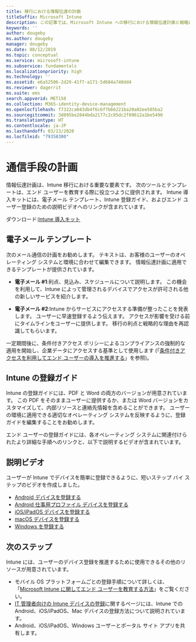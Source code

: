 ```yaml
---
title: 移行における情報伝達の計画
titleSuffix: Microsoft Intune
description: この記事では、Microsoft Intune への移行における情報伝達計画と戦略について説明します。
keywords: ''
author: dougeby
ms.author: dougeby
manager: dougeby
ms.date: 08/12/2019
ms.topic: conceptual
ms.service: microsoft-intune
ms.subservice: fundamentals
ms.localizationpriority: high
ms.technology: ''
ms.assetid: e6a52506-2d29-41f7-a171-5d684a740dd4
ms.reviewer: dagerrit
ms.suite: ems
search.appverid: MET150
ms.collection: M365-identity-device-management
ms.openlocfilehash: f7322ca043db4f6c6f7b66221ba20a02ee505ba2
ms.sourcegitcommit: 3d895be2844bda2177c2c85dc2f09612a1be5490
ms.translationtype: HT
ms.contentlocale: ja-JP
ms.lasthandoff: 03/13/2020
ms.locfileid: "79358300"
---
```

# <a name="plan-communications"></a>通信手段の計画

情報伝達計画は、Intune 移行における重要な要素です。 次のツールとテンプレートは、エンド ユーザーを教育する際に役立つように提供されます。 Intune 導入キットには、電子メール テンプレート、Intune 登録ガイド、およびエンド ユーザー登録のための説明ビデオへのリンクが含まれています。  

ダウンロード:[Intune 導入キット](https://aka.ms/IntuneAdoptionKit)

## <a name="email-templates"></a>電子メール テンプレート

次のメール通信の計画をお勧めします。 テキストは、お客様のユーザーのオペレーティング システムと環境に合わせて編集できます。 情報伝達計画に適用できるテンプレートが提供されています。

- **電子メール #1**:利点、見込み、スケジュールについて説明します。 この機会を利用して、Intune によって管理されるデバイスでアクセスが許可される他の新しいサービスを紹介します。

- **電子メール #2**:Intune からサービスにアクセスする準備が整ったことを発表します。 ユーザーに早速登録するよう伝えます。 アクセスが影響を受ける前にタイムラインをユーザーに提供します。 移行の利点と戦略的な理由を再認識してもらいます。

一定期間後に、条件付きアクセス ポリシーによるコンプライアンスの強制的な適用を開始し、企業データにアクセスする基準として使用します (「[条件付きアクセスを利用してエンド ユーザーの導入を推進する](migration-guide-drive-adoption.md)」を参照)。

## <a name="intune-enrollment-guide"></a>Intune の登録ガイド

Intune の登録ガイドには、PDF と Word の両方のバージョンが用意されています。 この PDF をそのままユーザーに提供するか、または Word バージョンをカスタマイズして、内部リソースと連絡先情報を含めることができます。 ユーザーの環境に適用できる適切なオペレーティング システムを反映するように、登録ガイドを編集することをお勧めします。

エンド ユーザーの登録ガイドには、各オペレーティング システムに関連付けられたより詳細な手順へのリンクと、以下で説明するビデオが含まれています。

## <a name="instructional-videos"></a>説明ビデオ

ユーザーが Intune でデバイスを簡単に登録できるように、短いステップ バイ ステップのビデオを作成しました。

- [Android デバイスを登録する](https://www.youtube.com/watch?v=k0Q_sGLSx6o&t=1s)
- [Android 仕事用プロファイル デバイスを登録する](https://www.youtube.com/watch?v=9Dl8HsGk4tI&t=3s)
- [iOS/iPadOS デバイスを登録する](https://www.youtube.com/watch?v=mJyv6YcHi7c)
- [macOS デバイスを登録する](https://www.youtube.com/watch?v=Pa2pfhwq_yk)
- [Windows を登録する](https://www.youtube.com/watch?v=TKQxEckBHiE)

## <a name="next-steps"></a>次のステップ

Intune には、ユーザーのデバイス登録を推進するために使用できるその他のリソースが用意されています。

- モバイル OS プラットフォームごとの登録手順について詳しくは、「[Microsoft Intune に関してエンド ユーザーを教育する方法](end-user-educate.md)」をご覧ください。
- [IT 管理者向けの Intune デバイスの登録](../enrollment/device-enrollment.md)に関するページには、Intune での Android、iOS/iPadOS、Mac デバイスの登録方法について説明されています。
- Android、iOS/iPadOS、Windows ユーザーとポータル サイト アプリを共有します。
